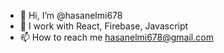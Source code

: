 - 👋 Hi, I’m @hasanelmi678
- 👀 I work with React, Firebase, Javascript
- 📫 How to reach me hasanelmi678@gmail.com


